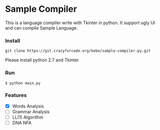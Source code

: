 # Sample Compiler

This is a language compiler write with Tkinter in python.
It support ugly UI and can compile Sample Language.

### Install
```
git clone https://git.crazyforcode.org/kebe/sample-compiler-py.git

```
Please install python 2.7 and Tkinter

### Run
```
$ python main.py
```

### Features
-[x] Words Analysis
-[ ] Grammar Analysis
-[ ] LL(1) Algorithm
-[ ] DNA NFA
